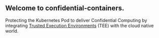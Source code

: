 
## Welcome to confidential-containers.

Protecting the Kubernetes Pod to deliver Confidential Computing by integrating [Trusted Execution Environments](https://en.wikipedia.org/wiki/Trusted_execution_environment) (TEE) 
 with the cloud native world. 


